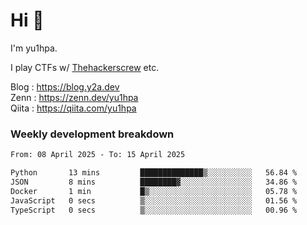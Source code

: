 # Hi 👋

I'm yu1hpa.

I play CTFs w/ [Thehackerscrew](https://www.thehackerscrew.team/) etc.

Blog : https://blog.y2a.dev  
Zenn : https://zenn.dev/yu1hpa  
Qiita : https://qiita.com/yu1hpa  

### Weekly development breakdown

<!--START_SECTION:waka-->

```txt
From: 08 April 2025 - To: 15 April 2025

Python       13 mins         ██████████████▒░░░░░░░░░░   56.84 %
JSON         8 mins          ████████▓░░░░░░░░░░░░░░░░   34.86 %
Docker       1 min           █▒░░░░░░░░░░░░░░░░░░░░░░░   05.78 %
JavaScript   0 secs          ▒░░░░░░░░░░░░░░░░░░░░░░░░   01.56 %
TypeScript   0 secs          ▒░░░░░░░░░░░░░░░░░░░░░░░░   00.96 %
```

<!--END_SECTION:waka-->

